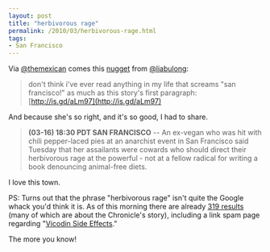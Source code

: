 ```yaml
---
layout: post
title: "herbivorous rage"
permalink: /2010/03/herbivorous-rage.html
tags:
- San Francisco
---
```


Via [@themexican](http://twitter.com/themexican) comes this [nugget](http://twitter.com/liabulaong/status/10604770253) from [@liabulong](http://twitter.com/liabulaong):

> don't think i've ever read anything in my life that screams "san francisco!" as much as this story's first paragraph: [http://is.gd/aLm97](http://is.gd/aLm97)

And because she's so right, and it's so good, I had to share.

> **(03-16) 18:30 PDT SAN FRANCISCO** \-\- An ex-vegan who was hit with chili pepper-laced pies at an anarchist event in San Francisco said Tuesday that her assailants were cowards who should direct their herbivorous rage at the powerful - not at a fellow radical for writing a book denouncing animal-free diets.

I love this town.

PS: Turns out that the phrase "herbivorous rage" isn't quite the Google whack you'd think it is. As of this morning there are already [319 results](http://www.google.com/search?hl=en&client=safari&rls=en&q=%22herbivorous+rage%22&btnG=Search&aq=f&aqi=&aql=&oq=&gs_rfai=) (many of which are about the Chronicle's story), including a link spam page regarding "[Vicodin Side Effects](http://community.westcoastsurfmag.com/_Vicodin-Side-Effects/blog/2018209/2885.html)."

The more you know!